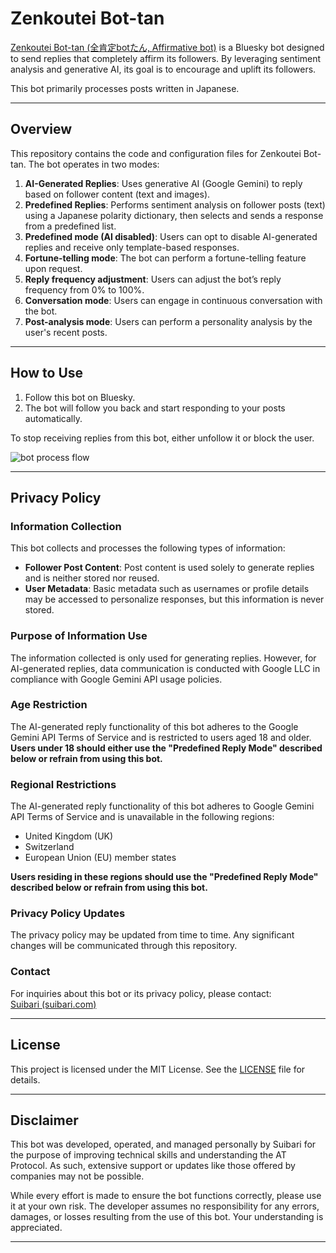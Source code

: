 # Zenkoutei Bot-tan

[Zenkoutei Bot-tan (全肯定botたん, Affirmative bot)](https://bsky.app/profile/suibari-bot.bsky.social) is a Bluesky bot designed to send replies that completely affirm its followers. By leveraging sentiment analysis and generative AI, its goal is to encourage and uplift its followers.

This bot primarily processes posts written in Japanese.

---

## Overview

This repository contains the code and configuration files for Zenkoutei Bot-tan. The bot operates in two modes:

1. **AI-Generated Replies**: Uses generative AI (Google Gemini) to reply based on follower content (text and images).
2. **Predefined Replies**: Performs sentiment analysis on follower posts (text) using a Japanese polarity dictionary, then selects and sends a response from a predefined list.
3. **Predefined mode (AI disabled)**: Users can opt to disable AI-generated replies and receive only template-based responses.
4. **Fortune-telling mode**: The bot can perform a fortune-telling feature upon request.
5. **Reply frequency adjustment**: Users can adjust the bot’s reply frequency from 0% to 100%.
6. **Conversation mode**: Users can engage in continuous conversation with the bot.
7. **Post-analysis mode**: Users can perform a personality analysis by the user's recent posts.

---

## How to Use

1. Follow this bot on Bluesky.
2. The bot will follow you back and start responding to your posts automatically.

To stop receiving replies from this bot, either unfollow it or block the user.

![bot process flow](https://cdn.bsky.app/img/feed_fullsize/plain/did:plc:uixgxpiqf4i63p6rgpu7ytmx/bafkreihxgiteyk25cpv3e7lkdsggntpb3jj6ybha4btq5ykf2fzdyq7j6u@jpeg)

---

## Privacy Policy

### Information Collection

This bot collects and processes the following types of information:

- **Follower Post Content**: Post content is used solely to generate replies and is neither stored nor reused.
- **User Metadata**: Basic metadata such as usernames or profile details may be accessed to personalize responses, but this information is never stored.

### Purpose of Information Use

The information collected is only used for generating replies. However, for AI-generated replies, data communication is conducted with Google LLC in compliance with Google Gemini API usage policies.

### Age Restriction

The AI-generated reply functionality of this bot adheres to the Google Gemini API Terms of Service and is restricted to users aged 18 and older. **Users under 18 should either use the "Predefined Reply Mode" described below or refrain from using this bot.**

### Regional Restrictions

The AI-generated reply functionality of this bot adheres to Google Gemini API Terms of Service and is unavailable in the following regions:

- United Kingdom (UK)
- Switzerland
- European Union (EU) member states

**Users residing in these regions should use the "Predefined Reply Mode" described below or refrain from using this bot.**

### Privacy Policy Updates

The privacy policy may be updated from time to time. Any significant changes will be communicated through this repository.

### Contact

For inquiries about this bot or its privacy policy, please contact:  
[Suibari (suibari.com)](https://bsky.app/profile/suibari.com)

---

## License

This project is licensed under the MIT License. See the [LICENSE](./LICENSE) file for details.

---

## Disclaimer

This bot was developed, operated, and managed personally by Suibari for the purpose of improving technical skills and understanding the AT Protocol. As such, extensive support or updates like those offered by companies may not be possible.

While every effort is made to ensure the bot functions correctly, please use it at your own risk. The developer assumes no responsibility for any errors, damages, or losses resulting from the use of this bot. Your understanding is appreciated.

---
